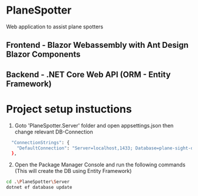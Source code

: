 # PlaneSpotter
Web application to assist plane spotters

## Frontend -  Blazor Webassembly with Ant Design Blazor Components
## Backend  - .NET Core Web API (ORM - Entity Framework)

# Project setup instuctions

01) Goto 'PlaneSpotter.Server' folder and open appsettings.json then change relevant DB-Connection

```bash
  "ConnectionStrings": {
    "DefaultConnection": "Server=localhost,1433; Database=plane-sight-db; User=sa; Password =0717645590Sa;"
  },
  ```

02) Open the Package Manager Console and run the following commands (This will create the DB using Entity Framework)

```bash
cd .\PlaneSpotter\Server
dotnet ef database update
```

